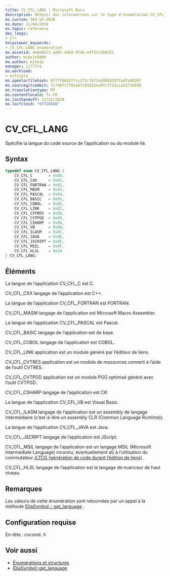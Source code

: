 ```yaml
---
title: CV_CFL_LANG | Microsoft Docs
description: Obtenir des informations sur le type d’énumération CV_CFL_LANG, qui spécifie le langage de code de l’application ou du module lié dans le kit de développement logiciel (SDK) debug interface Access.
ms.custom: SEO-VS-2020
ms.date: 11/04/2016
ms.topic: reference
dev_langs:
- C++
helpviewer_keywords:
- CV_CFL_LANG enumeration
ms.assetid: 4e8e0613-ad02-4de9-9f46-e4753c5b0251
author: mikejo5000
ms.author: mikejo
manager: jillfra
ms.workload:
- multiple
ms.openlocfilehash: 07fff0b927fcc271c7671ab98683571adfa9830f
ms.sourcegitcommit: fcfd0fc7702a47c81832ea97cf721cca5173e930
ms.translationtype: MT
ms.contentlocale: fr-FR
ms.lasthandoff: 12/22/2020
ms.locfileid: "97728588"
---
```

# <a name="cv_cfl_lang"></a>CV_CFL_LANG
Spécifie la langue du code source de l’application ou du module lié.

## <a name="syntax"></a>Syntax

```C++
typedef enum CV_CFL_LANG {
    CV_CFL_C       = 0x00,
    CV_CFL_CXX     = 0x01,
    CV_CFL_FORTRAN = 0x02,
    CV_CFL_MASM    = 0x03,
    CV_CFL_PASCAL  = 0x04,
    CV_CFL_BASIC   = 0x05,
    CV_CFL_COBOL   = 0x06,
    CV_CFL_LINK    = 0x07,
    CV_CFL_CVTRES  = 0x08,
    CV_CFL_CVTPGD  = 0x09,
    CV_CFL_CSHARP  = 0x0A,
    CV_CFL_VB      = 0x0B,
    CV_CFL_ILASM   = 0x0C,
    CV_CFL_JAVA    = 0x0D,
    CV_CFL_JSCRIPT = 0x0E,
    CV_CFL_MSIL    = 0x0F,
    CV_CFL_HLSL    = 0x10
} CV_CFL_LANG;
```

## <a name="elements"></a>Éléments
La langue de l’application CV_CFL_C est C.

CV_CFL_CXX langage de l’application est C++.

La langue de l’application CV_CFL_FORTRAN est FORTRAN.

CV_CFL_MASM langage de l’application est Microsoft Macro Assembler.

La langue de l’application CV_CFL_PASCAL est Pascal.

CV_CFL_BASIC langage de l’application est de base.

CV_CFL_COBOL langage de l’application est COBOL.

CV_CFL_LINK application est un module généré par l’éditeur de liens.

CV_CFL_CVTRES application est un module de ressources converti à l’aide de l’outil CVTRES.

CV_CFL_CVTPGD application est un module PGO optimisé généré avec l’outil CVTPGD.

CV_CFL_CSHARP langage de l’application est C#.

La langue de l’application CV_CFL_VB est Visual Basic.

CV_CFL_ILASM langage de l’application est un assembly de langage intermédiaire (c’est-à-dire un assembly CLR (Common Language Runtime)).

La langue de l’application CV_CFL_JAVA est Java.

CV_CFL_JSCRIPT langage de l’application est JScript.

CV_CFL_MSIL langage de l’application est un langage MSIL (Microsoft Intermediate Language) inconnu, éventuellement dû à l’utilisation du commutateur [/LTCG (génération de code durant l’édition de liens)](/cpp/build/reference/ltcg-link-time-code-generation) .

CV_CFL_HLSL langage de l’application est le langage de nuanceur de haut niveau.

## <a name="remarks"></a>Remarques
Les valeurs de cette énumération sont retournées par un appel à la méthode [IDiaSymbol :: get_language](../../debugger/debug-interface-access/idiasymbol-get-language.md) .

## <a name="requirements"></a>Configuration requise
En-tête : cvconst. h

## <a name="see-also"></a>Voir aussi
- [Énumérations et structures](../../debugger/debug-interface-access/enumerations-and-structures.md)
- [IDiaSymbol::get_language](../../debugger/debug-interface-access/idiasymbol-get-language.md)

